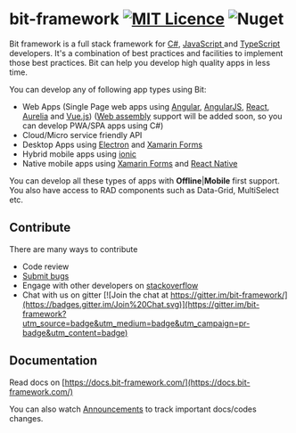 # bit-framework [![MIT Licence](https://badges.frapsoft.com/os/mit/mit.svg?v=103)](https://github.com/bit-foundation/bit-framework/blob/master/LICENSE) ![Nuget](https://img.shields.io/nuget/dt/Bit.CSharpClient.Controls?label=Nuget&logo=Bit)

Bit framework is a full stack framework for [C\#](https://docs.microsoft.com/en-us/dotnet/csharp/csharp), [JavaScript ](https://developer.mozilla.org/en-US/docs/Web/JavaScript)and [TypeScript ](https://www.typescriptlang.org/)developers. It's a combination of best practices and facilities to implement those best practices. Bit can help you develop high quality apps in less time.

You can develop any of following app types using Bit:

* Web Apps \(Single Page web apps using [Angular](http://angular.io/), [AngularJS](https://angularjs.org), [React](https://facebook.github.io/react/), [Aurelia](http://aurelia.io/) and [Vue.js](https://vuejs.org/)\) ([Web assembly](https://blazor.net/) support will be added soon, so you can develop PWA/SPA apps using C#)
* Cloud/Micro service friendly API
* Desktop Apps using [Electron](https://electron.atom.io/) and [Xamarin Forms](https://www.xamarin.com/forms)
* Hybrid mobile apps using [ionic](https://ionicframework.com/)
* Native mobile apps using [Xamarin Forms](https://www.xamarin.com/forms) and [React Native](https://facebook.github.io/react-native)

You can develop all these types of apps with **Offline**|**Mobile** first support. You also have access to RAD components such as Data-Grid, MultiSelect etc.

## **Contribute**

There are many ways to contribute

* Code review
* [Submit bugs](https://github.com/bit-foundation/bit-framework/issues/new?template=bug_report.md)
* Engage with other developers on [stackoverflow](http://stackoverflow.com/questions/tagged/bit-framework)
* Chat with us on gitter [![Join the chat at https://gitter.im/bit-framework/](https://badges.gitter.im/Join%20Chat.svg)](https://gitter.im/bit-framework?utm_source=badge&utm_medium=badge&utm_campaign=pr-badge&utm_content=badge)

## Documentation

Read docs on [https://docs.bit-framework.com/](https://docs.bit-framework.com/)

You can also watch [Announcements](https://github.com/bit-foundation/Announcements/issues) to track important docs/codes changes.
